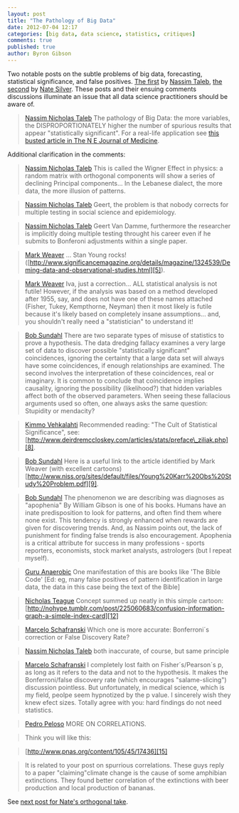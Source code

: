 ```yaml
---
layout: post
title: "The Pathology of Big Data"
date: 2012-07-04 12:17
categories: [big data, data science, statistics, critiques]
comments: true
published: true
author: Byron Gibson
---
```

Two notable posts on the subtle problems of big data, forecasting, statistical significance, and false positives.  [The first][1] by [Nassim Taleb][3], [the second][17] by [Nate Silver][16].  These posts and their ensuing comments discussions illuminate an issue that all data science practitioners should be aware of.

>[Nassim Nicholas Taleb][3] The pathology of Big Data: the more variables, the DISPROPORTIONATELY higher the number of spurious results that appear "statistically significant". For a real-life application see [this busted article in The N E Journal of Medicine][2].

Additional clarification in the comments:

<!-- more -->

>[Nassim Nicholas Taleb][3] This is called the Wigner Effect in physics: a random matrix with orthogonal components will show a series of declining Principal components... In the Lebanese dialect, the more data, the more illusion of patterns.

>[Nassim Nicholas Taleb][3] Geert, the problem is that nobody corrects for multiple testing in social science and epidemiology.

>[Nassim Nicholas Taleb][3] Geert Van Damme, furthermore the researcher is implicitly doing multiple testing throught his career even if he submits to Bonferoni adjustments within a single paper.

>[Mark Weaver][4] ... Stan Young rocks! ([http://www.significancemagazine.org/details/magazine/1324539/Deming-data-and-observational-studies.html][5]).

>[Mark Weaver][4] Iva, just a correction... ALL statistical analysis is not futile! However, if the analysis was based on a method developed after 1955, say, and does not have one of these names attached (Fisher, Tukey, Kempthorne, Neyman) then it most likely is futile because it's likely based on completely insane assumptions... and, you shouldn't really need a "statistician" to understand it!

>[Bob Sundahl][6] There are two separate types of misuse of statistics to prove a hypothesis. The data dredging fallacy examines a very large set of data to discover possible "statistically significant" coincidences, ignoring the certainty that a large data set will always have some coincidences, if enough relationships are examined. The second involves the interpretation of these coincidences, real or imaginary. It is common to conclude that coincidence implies causality, ignoring the possibility (likelihood?) that hidden variables affect both of the observed parameters.  When seeing these fallacious arguments used so often, one always asks the same question: Stupidity or mendacity?

>[Kimmo Vehkalahti][7] Recommended reading: "The Cult of Statistical Significance", see: [http://www.deirdremccloskey.com/articles/stats/preface\_ziliak.php][8].

>[Bob Sundahl][6] Here is a useful link to the article identified by Mark Weaver (with excellent cartoons) [http://www.niss.org/sites/default/files/Young%20Karr%20Obs%20Study%20Problem.pdf][9].

>[Bob Sundahl][6] The phenomenon we are describing was diagnoses as "apophenia" By William Gibson is one of his books.  Humans have an inate predisposition to look for patterns, and often find them where none exist. This tendency is strongly enhanced when rewards are given for discovering trends. And, as Nassim points out, the lack of punishment for finding false trends is also encouragement. Apophenia is a critical attribute for success in many professions - sports reporters, economists, stock market analysts, astrologers (but I repeat myself).

>[Guru Anaerobic][10] One manifestation of this are books like 'The Bible Code' \[Ed: eg, many false positives of pattern identification in large data, the data in this case being the text of the Bible\]

>[Nicholas Teague][11] Concept summed up neatly in this simple cartoon: [http://nohype.tumblr.com/post/225060683/confusion-information-graph-a-simple-index-card][12]

>[Marcelo Schafranski][13] Which one is more accurate: Bonferroni´s correction or False Discovery Rate?

>[Nassim Nicholas Taleb][3] both inaccurate, of course, but same principle

>[Marcelo Schafranski][13] I completely lost faith on Fisher´s/Pearson´s p, as long as it refers to the data and not to the hypothesis. It makes the Bonferroni/false discovery rate (which encourages "salame-slicing") discussion pointless. But unfortunately, in medical science, which is my field, peolpe seem hypnotized by the p value. I sincerely wish they knew efect sizes. Totally agree with you: hard findings do not need statistics.

>[Pedro Peloso][14] MORE ON CORRELATIONS. 

>Think you will like this: 

>[http://www.pnas.org/content/105/45/17436][15]

>It is related to your post on spurrious correlations. These guys reply to a paper "claiming"climate change is the cause of some amphibian extinctions. They found better correlation of the extinctions with beer production and local production of bananas.

See [next post for Nate's orthogonal take][18].

[1]:    https://www.facebook.com/photo.php?fbid=10150935763253375&set=a.10150109720973375.279515.13012333374&type=1
[2]:    http://www.fooledbyrandomness.com/NEJM.pdf
[3]:    https://www.facebook.com/pages/Nassim-Nicholas-Taleb/13012333374
[4]:    https://www.facebook.com/mark.weaver.756
[5]:    http://www.significancemagazine.org/details/magazine/1324539/Deming-data-and-observational-studies.html
[6]:    https://www.facebook.com/bob.sundahl
[7]:    https://www.facebook.com/kimmo.vehkalahti
[8]:    http://www.deirdremccloskey.com/articles/stats/preface_ziliak.php
[9]:    http://www.niss.org/sites/default/files/Young%20Karr%20Obs%20Study%20Problem.pdf
[10]:   https://www.facebook.com/GuruAnaerobic
[11]:   https://www.facebook.com/nick.teague
[12]:   http://nohype.tumblr.com/post/225060683/confusion-information-graph-a-simple-index-card
[13]:   https://www.facebook.com/marcelo.schafranski.5 
[14]:   https://www.facebook.com/pedropeloso
[15]:   http://www.pnas.org/content/105/45/17436
[16]:   http://fivethirtyeight.com
[17]:   http://fivethirtyeight.blogs.nytimes.com/2012/06/25/the-problems-with-forecasting-and-how-to-improve/
[16]:   http://fivethirtyeight.com
[17]:   http://fivethirtyeight.blogs.nytimes.com/2012/06/25/the-problems-with-forecasting-and-how-to-improve/
[18]:   http://expectedpayoff.com/blog/2012/07/04/the-problems-of-forecasting/
